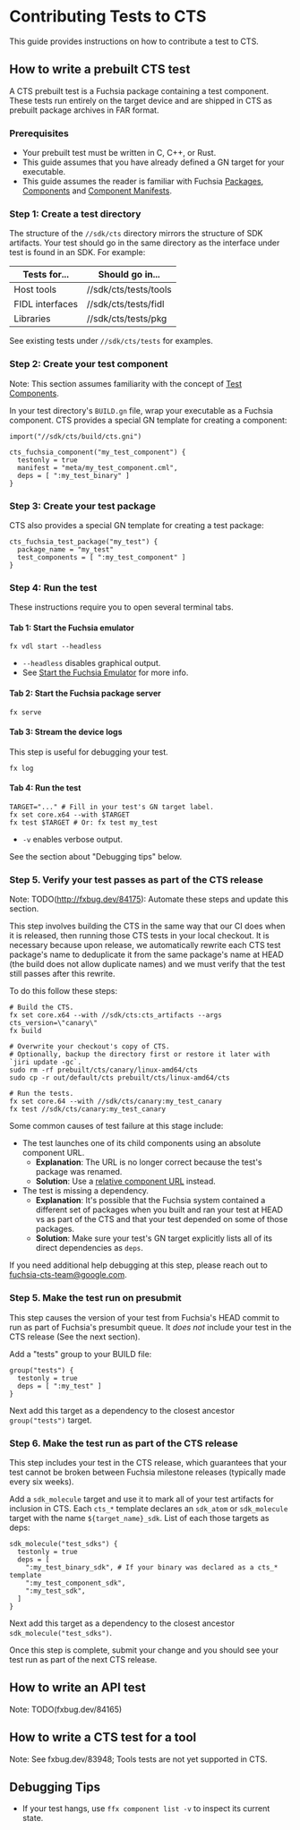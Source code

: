 # Contributing Tests to CTS

This guide provides instructions on how to contribute a test to CTS.


## How to write a prebuilt CTS test

A CTS prebuilt test is a Fuchsia package containing a test component. These
tests run entirely on the target device and are shipped in CTS as prebuilt
package archives in FAR format.

### Prerequisites

* Your prebuilt test must be written in C, C++, or Rust.
* This guide assumes that you have already defined a GN target for your executable.
* This guide assumes the reader is familiar with Fuchsia [Packages],
[Components] and [Component Manifests].


### Step 1: Create a test directory

The structure of the `//sdk/cts` directory mirrors the structure of SDK
artifacts. Your test should go in the same directory as the interface under test
is found in an SDK. For example:

| Tests for... | Should go in... |
|--------------|-----------------|
| Host tools   | //sdk/cts/tests/tools |
| FIDL interfaces | //sdk/cts/tests/fidl |
| Libraries    | //sdk/cts/tests/pkg |

See existing tests under `//sdk/cts/tests` for examples.

### Step 2: Create your test component

Note: This section assumes familiarity with the concept of [Test Components].

In your test directory's `BUILD.gn` file, wrap your executable as a Fuchsia
component. CTS provides a special GN template for creating a component:

```
import("//sdk/cts/build/cts.gni")

cts_fuchsia_component("my_test_component") {
  testonly = true
  manifest = "meta/my_test_component.cml",
  deps = [ ":my_test_binary" ]
}
```

### Step 3: Create your test package

CTS also provides a special GN template for creating a test package:

```
cts_fuchsia_test_package("my_test") {
  package_name = "my_test"
  test_components = [ ":my_test_component" ]
}
```

### Step 4: Run the test

These instructions require you to open several terminal tabs.

#### Tab 1: Start the Fuchsia emulator

```
fx vdl start --headless
```

* `--headless` disables graphical output.
* See [Start the Fuchsia Emulator] for more info.


#### Tab 2: Start the Fuchsia package server

```
fx serve
```

#### Tab 3: Stream the device logs

This step is useful for debugging your test.

```
fx log
```

#### Tab 4: Run the test

```
TARGET="..." # Fill in your test's GN target label.
fx set core.x64 --with $TARGET
fx test $TARGET # Or: fx test my_test
```

* `-v` enables verbose output.

See the section about "Debugging tips" below.

### Step 5. Verify your test passes as part of the CTS release

Note: TODO(http://fxbug.dev/84175): Automate these steps and update this section.

This step involves building the CTS in the same way that our CI does when it is
released, then running those CTS tests in your local checkout. It is necessary
because upon release, we automatically rewrite each CTS test package's name to
deduplicate it from the same package's name at HEAD (the build does not allow
duplicate names) and we must verify that the test still passes after this
rewrite.

To do this follow these steps:

```
# Build the CTS.
fx set core.x64 --with //sdk/cts:cts_artifacts --args cts_version=\"canary\"
fx build

# Overwrite your checkout's copy of CTS.
# Optionally, backup the directory first or restore it later with `jiri update -gc`.
sudo rm -rf prebuilt/cts/canary/linux-amd64/cts
sudo cp -r out/default/cts prebuilt/cts/linux-amd64/cts

# Run the tests.
fx set core.64 --with //sdk/cts/canary:my_test_canary
fx test //sdk/cts/canary:my_test_canary
```

Some common causes of test failure at this stage include:

* The test launches one of its child components using an absolute component URL.
  * **Explanation**: The URL is no longer correct because the test's package was
  renamed.
  * **Solution**: Use a [relative component URL] instead.
* The test is missing a dependency.
  * **Explanation**: It's possible that the Fuchsia system contained a different
  set of packages when you built and ran your test at HEAD vs as part of the CTS
  and that your test depended on some of those packages.
  * **Solution**: Make sure your test's GN target explicitly lists all of its
  direct dependencies as `deps`.

If you need additional help debugging at this step, please reach out to
fuchsia-cts-team@google.com.

### Step 5. Make the test run on presubmit

This step causes the version of your test from Fuchsia's HEAD commit to run as
part of Fuchsia's presumbit queue. It *does not* include your test in the CTS
release (See the next section).

Add a "tests" group to your BUILD file:

```
group("tests") {
  testonly = true
  deps = [ ":my_test" ]
}
```

Next add this target as a dependency to the closest ancestor `group("tests")`
target.

### Step 6. Make the test run as part of the CTS release

This step includes your test in the CTS release, which guarantees that your test
cannot be broken between Fuchsia milestone releases (typically made every six
weeks).

Add a `sdk_molecule` target and use it to mark all of your test artifacts for
inclusion in CTS. Each `cts_*` template declares an `sdk_atom` or `sdk_molecule`
target with the name `${target_name}_sdk`. List of each those targets as deps:

```
sdk_molecule("test_sdks") {
  testonly = true
  deps = [
    ":my_test_binary_sdk", # If your binary was declared as a cts_* template
    ":my_test_component_sdk",
    ":my_test_sdk",
  ]
}
```

Next add this target as a dependency to the closest ancestor
`sdk_molecule("test_sdks")`.

Once this step is complete, submit your change and you should see your test run
as part of the next CTS release.

## How to write an API test

Note: TODO(fxbug.dev/84165)

## How to write a CTS test for a tool

Note: See fxbug.dev/83948; Tools tests are not yet supported in CTS.

## Debugging Tips

* If your test hangs, use `ffx component list -v` to inspect its current state.

[Components]: /docs/concepts/components/v2
[Component Manifests]: /docs/concepts/components/v2/component_manifests.md
[Start the Fuchsia Emulator]: /docs/get-started/set_up_femu.md
[Fuchsia language policy]: /docs/contribute/governance/policy/programming_languages.md
[Packages]: /docs/concepts/packages/package.md
[relative component URL]: /docs/concepts/components/component_urls.md
[Test Components]: /docs/concepts/testing/v2/test_component.md